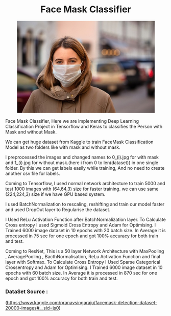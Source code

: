 # <div align="center"> Face Mask Classifier</div>
<p align="center">
  <img src="image.jpg">
</p>


Face Mask Classifier, Here we are implementing Deep Learning Classification Project in Tensorflow and Keras to classifies the Person with Mask and without Mask.

We can get huge dataset from Kaggle to train FaceMask Classification Model as two folders like with mask and without mask.

I preprocessed the images and changed names to 0_(i).jpg for with mask and 1_(i).jpg for without mask.(here i from 0 to len(dataset)) in one single folder.
By this we can get labels easily while training, And no need to create another csv file for labels.

Coming to Tensorflow, I used normal network architecture to train 5000 and test 1000 images with (64,64,3) size for faster training. we can use same (224,224,3) size if we have GPU based system.

I used BatchNormalization to rescaling, reshifting and train our model faster and used DropOut layer to Regularise the dataset.   

I Used ReLu Activation Function after BatchNormalization layer. To Calculate Cross entropy I used Sigmoid Cross Entropy and Adam for Optimising. I Trained 6000 image dataset in 10 epochs with 20 batch size. In Average it is processed in 75 sec for one epoch and got 100% accuracy for both train and test.

Coming to ResNet, This is a 50 layer Network Architecture with MaxPooling , AveragePooling , BacthNormalisation, ReLu Activation Function and final layer with Softmax. To Calculate Cross Entropy I Used Sparse Categorical Crossentropy and Adam for Optimising. I Trained 6000 image dataset in 10 epochs with 60 batch size.
In Average it is processed in 870 sec for one epoch and got 100% accuracy for both train and test.


### DataSet Source :
 (https://www.kaggle.com/pranavsingaraju/facemask-detection-dataset-20000-images#__sid=js0)
